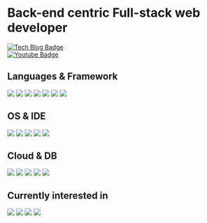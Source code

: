 # Back-end centric Full-stack web developer
[![Tech Blog Badge](https://img.shields.io/badge/-Tech%20blog-black?style=flat-square&logo=github&link=https://blog.naver.com/netscout82)](https://blog.naver.com/netscout82)	
[![Youtube Badge](https://img.shields.io/badge/Youtube-ff0000?style=flat-square&logo=youtube&link=https://www.youtube.com/user/netscout82)](https://www.youtube.com/user/netscout82)

## Languages & Framework
![](https://img.shields.io/badge/.Net-orange?style=for-the-badge&logo=.net&logoColor=white) 
![](https://img.shields.io/badge/Python-blue?style=for-the-badge&logo=python&logoColor=white) 
![](https://img.shields.io/badge/Javascript-yellow?style=for-the-badge&logo=javascript&logoColor=white) 
![](https://img.shields.io/badge/Typescript-blue?style=for-the-badge&logo=typescript&logoColor=white) 
![](https://img.shields.io/badge/Node.js-green?style=for-the-badge&logo=node.js&logoColor=white)
![](https://img.shields.io/badge/Vue.js-blue?style=for-the-badge&logo=vue.js&logoColor=white)
![](https://img.shields.io/badge/react-purple?style=for-the-badge&logo=react&logoColor=white)

## OS & IDE
![](https://img.shields.io/badge/Windows-blue?style=for-the-badge&logo=windows&logoColor=white)
![](https://img.shields.io/badge/Mac-orange?style=for-the-badge&logo=apple&logoColor=white)
![](https://img.shields.io/badge/Ubuntu(WSL2)-green?style=for-the-badge&logo=linux&logoColor=white)
![](https://img.shields.io/badge/Visual%20Studio-purple?style=for-the-badge&logo=visualstudio&logoColor=white)
![](https://img.shields.io/badge/VS%20Code-blue?style=for-the-badge&logo=visualstudiocode&logoColor=white)

## Cloud & DB
![](https://img.shields.io/badge/aws-orange?style=for-the-badge&logo=amazon&logoColor=white)
![](https://img.shields.io/badge/azure-blue?style=for-the-badge&logo=microsoftazure&logoColor=white)
![](https://img.shields.io/badge/mysql-green?style=for-the-badge&logo=mysql&logoColor=white)
![](https://img.shields.io/badge/mssql-blue?style=for-the-badge&logo=microsoftsqlserver&logoColor=white)
![](https://img.shields.io/badge/redis-orange?style=for-the-badge&logo=redis&logoColor=white)

## Currently interested in
![](https://img.shields.io/badge/kotlin-orange?style=for-the-badge&logo=kotlin&logoColor=white)
![](https://img.shields.io/badge/k8s-blue?style=for-the-badge&logo=kubernetes&logoColor=white)
![](https://img.shields.io/badge/gitops-green?style=for-the-badge&logo=git&logoColor=white)
![](https://img.shields.io/badge/nextjs-purple?style=for-the-badge&logo=next.js&logoColor=white)
